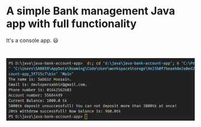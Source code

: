 # A simple Bank management Java app with full functionality

It's a console app. 😃

#

![app-output-screenshot](output-screenshot.png)
